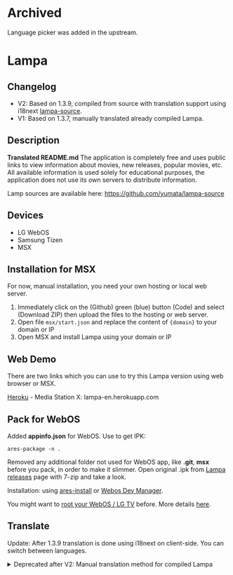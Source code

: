# Archived
Language picker was added in the upstream.

# Lampa

## Changelog

* V2: Based on 1.3.9, compiled from source with translation support using i18next [lampa-source](https://github.com/cheadrian/lampa-source).
* V1: Based on 1.3.7, manually translated already compiled Lampa.

## Description

**Translated README.md**
The application is completely free and uses public links to view information about movies, new releases, popular movies, etc. All available information is used solely for educational purposes, the application does not use its own servers to distribute information.

Lamp sources are available here: <https://github.com/yumata/lampa-source>

## Devices

* LG WebOS
* Samsung Tizen
* MSX

## Installation for MSX

For now, manual installation, you need your own hosting or local web server.

1. Immediately click on the (Github) green (blue) button (Code) and select (Download ZIP) then upload the files to the hosting or web server.
2. Open file `msx/start.json` and replace the content of `{domain}` to your domain or IP
3. Open MSX and install Lampa using your domain or IP

## Web Demo

There are two links which you can use to try this Lampa version using web browser or MSX.

[Heroku](https://lampa-en.herokuapp.com/) - Media Station X: lampa-en.herokuapp.com



## Pack for WebOS

Added **appinfo.json** for WebOS. Use to get IPK:

    ares-package -n .

Removed any additional folder not used for WebOS app, like **.git**, **msx** before you pack, in order to make it slimmer. Open original .ipk from [Lampa releases](https://github.com/yumata/lampa/releases) page with 7-zip and take a look.

Installation: using [ares-install](https://www.webosose.org/docs/tools/sdk/cli/cli-user-guide/#ares-install) or [Webos Dev Manager](https://github.com/webosbrew/dev-manager-desktop/releases).

You might want to [root your WebOS / LG TV](https://rootmy.tv/) before. More details [here](https://forum.xda-developers.com/t/rootmy-tv-v2-0-released.4232223/).

## Translate

Update: After 1.3.9 translation is done using i18next on client-side. You can switch between languages.

<details>
  <summary>Deprecated after V2: Manual translation method for compiled Lampa</summary>
You might want to manually fix translation as quality isn't nearly great but understandable enough.

Also, there will be some unfixed bugs, but should be usable overall.


### Using Visual Studio Code install

Extensions:

* Native-ASCII Converter
* Vscode Google Translate

Alternative extension:

* Google Translate
(activate Replace in extension settings)
* CTRL + SHIFT + P -> Translate

### For app.min.js

Open in VS Code:

    CTRL + SHIFT + P -> Convert Ascii to Native
    CTRL + F -> Use Regular Expression
    CTRL + F -> (?=[а-яА-ЯёЁ]*)(?=[а-яА-ЯёЁ])([\wа-яА-ЯёЁ]+){10}
    CLICK INSIDE FILE
    CTRL + F2
    CTRL + SHIFT + P -> Translate Selection
    CTRL + F -> (?=[а-яА-ЯёЁ]*)(?=[а-яА-ЯёЁ])([\wа-яА-ЯёЁ]+){8}
    CLICK INSIDE FILE
    CTRL + F2
    CTRL + SHIFT + P -> Translate Selection
    Repeat with {6},{4},{2} and wtihout {} at the end.

Fix "It's", "Author's", etc.

    CTRL + F -> (?<=[a-z])'s
    REPLACE ALL -> \'s

Change **tmdb_lang** from 'ru' to 'en'.
Find **keyboard** and replace 'default' to 'ru' then 'en' to 'default'. 

### Other files

    msx/start.json -> replace msx/lang/ru.json to msx/lang/en.json
    Copy msx/lang/ru.json -> msx/lang/en.json
    Translate en.json using VS Code 
    Select strings with ALT
    CTRL + SHIFT + P -> Translate

Translate index.html like so.
</details>
